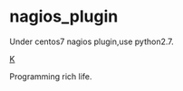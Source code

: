 nagios_plugin
======
Under centos7 nagios plugin,use python2.7.
                                


<p><a href="https://www.ktianc.com">K</a>
<p> Programming rich life.</p>


